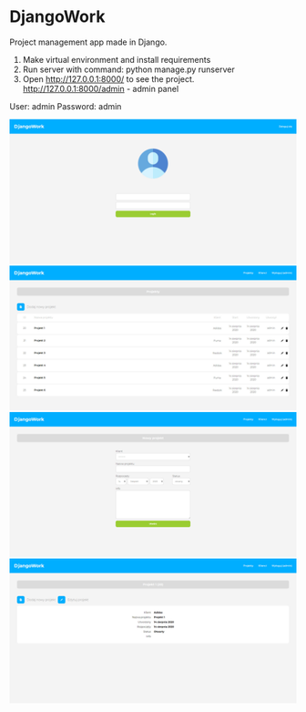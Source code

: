 # DjangoWork
Project management app made in Django.

1. Make virtual environment and install requirements
2. Run server with command: python manage.py runserver
3. Open http://127.0.0.1:8000/ to see the project. http://127.0.0.1:8000/admin - admin panel

User: admin
Password: admin

![](https://github.com/marcin-em/Portfolio/blob/master/DjangoWork/img/dw1.jpg)
![](https://github.com/marcin-em/Portfolio/blob/master/DjangoWork/img/dw2.jpg)
![](https://github.com/marcin-em/Portfolio/blob/master/DjangoWork/img/dw3.jpg)
![](https://github.com/marcin-em/Portfolio/blob/master/DjangoWork/img/dw4.jpg)
